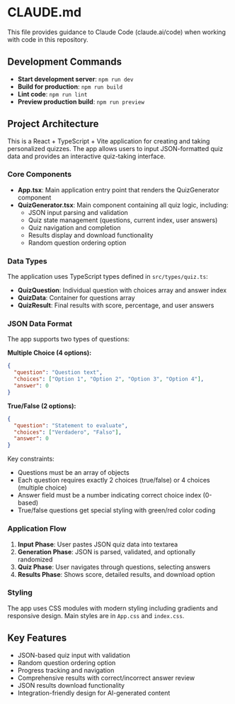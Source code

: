 # CLAUDE.md

This file provides guidance to Claude Code (claude.ai/code) when working with code in this repository.

## Development Commands

- **Start development server**: `npm run dev`
- **Build for production**: `npm run build`
- **Lint code**: `npm run lint`
- **Preview production build**: `npm run preview`

## Project Architecture

This is a React + TypeScript + Vite application for creating and taking personalized quizzes. The app allows users to input JSON-formatted quiz data and provides an interactive quiz-taking interface.

### Core Components

- **App.tsx**: Main application entry point that renders the QuizGenerator component
- **QuizGenerator.tsx**: Main component containing all quiz logic, including:
  - JSON input parsing and validation
  - Quiz state management (questions, current index, user answers)
  - Quiz navigation and completion
  - Results display and download functionality
  - Random question ordering option

### Data Types

The application uses TypeScript types defined in `src/types/quiz.ts`:
- **QuizQuestion**: Individual question with choices array and answer index
- **QuizData**: Container for questions array
- **QuizResult**: Final results with score, percentage, and user answers

### JSON Data Format

The app supports two types of questions:

**Multiple Choice (4 options):**
```json
{
  "question": "Question text",
  "choices": ["Option 1", "Option 2", "Option 3", "Option 4"],
  "answer": 0
}
```

**True/False (2 options):**
```json
{
  "question": "Statement to evaluate",
  "choices": ["Verdadero", "Falso"],
  "answer": 0
}
```

Key constraints:
- Questions must be an array of objects
- Each question requires exactly 2 choices (true/false) or 4 choices (multiple choice)
- Answer field must be a number indicating correct choice index (0-based)
- True/false questions get special styling with green/red color coding

### Application Flow

1. **Input Phase**: User pastes JSON quiz data into textarea
2. **Generation Phase**: JSON is parsed, validated, and optionally randomized
3. **Quiz Phase**: User navigates through questions, selecting answers
4. **Results Phase**: Shows score, detailed results, and download option

### Styling

The app uses CSS modules with modern styling including gradients and responsive design. Main styles are in `App.css` and `index.css`.

## Key Features

- JSON-based quiz input with validation
- Random question ordering option
- Progress tracking and navigation
- Comprehensive results with correct/incorrect answer review
- JSON results download functionality
- Integration-friendly design for AI-generated content